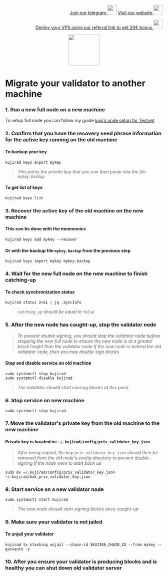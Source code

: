 <p style="font-size:14px" align="right">
<a href="https://t.me/kjnotes" target="_blank">Join our telegram <img src="https://user-images.githubusercontent.com/50621007/168689534-796f181e-3e4c-43a5-8183-9888fc92cfa7.png" width="30"/></a>
<a href="https://kjnodes.com/" target="_blank">Visit our website <img src="https://user-images.githubusercontent.com/50621007/168689709-7e537ca6-b6b8-4adc-9bd0-186ea4ea4aed.png" width="30"/></a>
</p>

<p style="font-size:14px" align="right">
<a href="https://hetzner.cloud/?ref=y8pQKS2nNy7i" target="_blank">Deploy your VPS using our referral link to get 20€ bonus <img src="https://user-images.githubusercontent.com/50621007/174612278-11716b2a-d662-487e-8085-3686278dd869.png" width="30"/></a>
</p>

<p align="center">
  <img height="100" height="auto" src="https://user-images.githubusercontent.com/50621007/172356220-b8326ceb-9950-4226-b66e-da69099aaf6e.png">
</p>

# Migrate your validator to another machine

### 1. Run a new full node on a new machine
To setup full node you can follow my guide [kujira node setup for Testnet](https://github.com/kj89/testnet_manuals/blob/main/kujira/README.md)

### 2. Confirm that you have the recovery seed phrase information for the active key running on the old machine

#### To backup your key
```
kujirad keys export mykey
```
> _This prints the private key that you can then paste into the file `mykey.backup`_

#### To get list of keys
```
kujirad keys list
```

### 3. Recover the active key of the old machine on the new machine

#### This can be done with the mnemonics
```
kujirad keys add mykey --recover
```

#### Or with the backup file `mykey.backup` from the previous step
```
kujirad keys import mykey mykey.backup
```

### 4. Wait for the new full node on the new machine to finish catching-up

#### To check synchronization status
```
kujirad status 2>&1 | jq .SyncInfo
```
> _`catching_up` should be equal to `false`_

### 5. After the new node has caught-up, stop the validator node

> _To prevent double signing, you should stop the validator node before stopping the new full node to ensure the new node is at a greater block height than the validator node_
> _If the new node is behind the old validator node, then you may double-sign blocks_

#### Stop and disable service on old machine
```
sudo systemctl stop kujirad
sudo systemctl disable kujirad
```
> _The validator should start missing blocks at this point_

### 6. Stop service on new machine
```
sudo systemctl stop kujirad
```

### 7. Move the validator's private key from the old machine to the new machine
#### Private key is located in: `~/.kujirad/config/priv_validator_key.json`

> _After being copied, the key `priv_validator_key.json` should then be removed from the old node's config directory to prevent double-signing if the node were to start back up_
```
sudo mv ~/.kujirad/config/priv_validator_key.json ~/.kujirad/bak_priv_validator_key.json
```

### 8. Start service on a new validator node
```
sudo systemctl start kujirad
```
> _The new node should start signing blocks once caught-up_

### 9. Make sure your validator is not jailed
#### To unjail your validator
```
kujirad tx slashing unjail --chain-id $KUJIRA_CHAIN_ID --from mykey --gas=auto -y
```

### 10. After you ensure your validator is producing blocks and is healthy you can shut down old validator server
